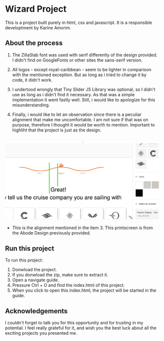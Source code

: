 # Wizard Project

This is a project built purely in html, css and javascript. It is a responsible developtment by Karine Amorim.


## About the process

1. The ZillaSlab font was used with serif differently of the design provided. I didn't find on GoogleFonts or other sites the sans-serif version.

2. All logos - except royal-caribbean - seem to be lighter in comparison with the mentioned exception. But as long as i tried to change it by code, it didn't work.

3. I undertood wrongly that Tiny Slider JS Library was optional, so I didn't use as long as i didn't find it necessary. As that was a simple implementation it went fastly well. Still, i would like to apologize for this misunderstanding.

4. Finally, i would like to let an observation since there is a peculiar alignment that make me uncomfortable. I am not sure if that was on purpose, therefore I thought it would be worth to mention. Important to highliht that the project is just as the design.


## 
![AlignmentExplanation](images/alignment.png)

* This is the alignment mentioned in the item 3. This printscreen is from the Abode Design previously provided.


## Run this project

To run this project:

1. Donwload the project.
2. If you donwload the zip, make sure to extract it.
3. Open a navigate guide.
4. Pressure Ctrl + O and find the index.html of this project.
5. When you click to open this index.html, the project will be started in the guide.


## Acknowledgements

I couldn't forget to talk you for this opportunity and for trusting in my potential. I feel really grateful for it, and wish you the best luck about all the exciting projects you presented me.